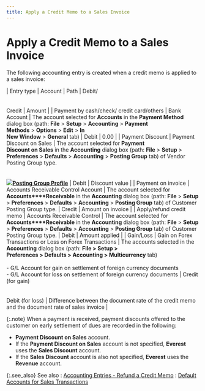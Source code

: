 ```yaml
---
title: Apply a Credit Memo to a Sales Invoice
---
```


# Apply a Credit Memo to a Sales Invoice


The following accounting entry is created when a credit memo is applied  to a sales invoice:


| Entry type | Account | Path | Debit/<br/><br/><br/>Credit | Amount |
| Payment by cash/check/ credit card/others | Bank Account | The account selected for **Accounts** in the **Payment Method** dialog  box (path: **File** > **Setup**  > **Accounting** > **Payment <br/> Methods** > **Options** >  **Edit** > **In <br/> New Window** > **General**  tab) | Debit | 0.00 |
| Payment Discount | Payment Discount on Sales | The account selected for **Payment <br/> Discount on Sales** in the **Accounting**  dialog box (path: **File** > **Setup** > **Preferences**  > **Defaults** > **Accounting**  > **Posting Group** tab) of Vendor  Posting Group type.<br/><br/><br/>**![]({{site.sp_baseurl}}/img/lens.gif)[Posting  Group Profile]({{site.sc_chm}}/options/acc-info/posting-group/posting_group_profile_accounting_setup.html)** | Debit | Discount value |
| Payment on invoice | Accounts Receivable Control Account | The account selected for **Accounts****Receivable** in the **Accounting**  dialog box (path: **File** > **Setup** > **Preferences**  > **Defaults** > **Accounting**  > **Posting Group** tab) of Customer  Posting Group type.<font style="color: #800080;" color="#800080"> </font> | Credit | Amount on invoice |
| Apply/refund credit memo | Accounts Receivable Control | The account selected for **Accounts****Receivable** in the **Accounting**  dialog box (path: **File** > **Setup** > **Preferences**  > **Defaults** > **Accounting**  > **Posting Group** tab) of Customer  Posting Group type. | Debit | <font style="color: #000000;" color="#000000">Amount applied</font> |
| Gain/Loss | Gain on Forex Transactions or Loss on Forex Transactions | The accounts selected in the **Accounting**  dialog box (path: **File &gt; Setup &gt; <br/> Preferences &gt; Defaults &gt; Accounting &gt; Multicurrency** tab)<br/><br/>- G/L Account  for gain on settlement of foreign currency documents<br/>- G/L Account  for loss on settlement of foreign currency documents | Credit (for gain)<br/><br/><br/>Debit (for loss) | Difference between the document rate of the credit memo  and the document rate of sales invoice |



{:.note}
When a payment is received, payment discounts offered  to the customer on early settlement of dues are recorded in the following:

- **Payment 
 Discount on Sales** account.
- If the **Payment Discount on Sales** account is  not specified, **Everest** uses the  **Sales Discount** account.
- If the **Sales Discount** account is also not specified,  **Everest** uses the **Revenue**  account.


{:.see_also}
See also
: [Accounting  Entries - Refund a Credit Memo]({{site.sp_baseurl}}/sales-ret-docs/cms/cm-proc/refunds-on-cm/refund-dlg/accounting_entries_refund_credit_memo.html)
: [Default  Accounts for Sales Transactions]({{site.sp_baseurl}}/misc/default_accounts_for_sales_transactions.html)
